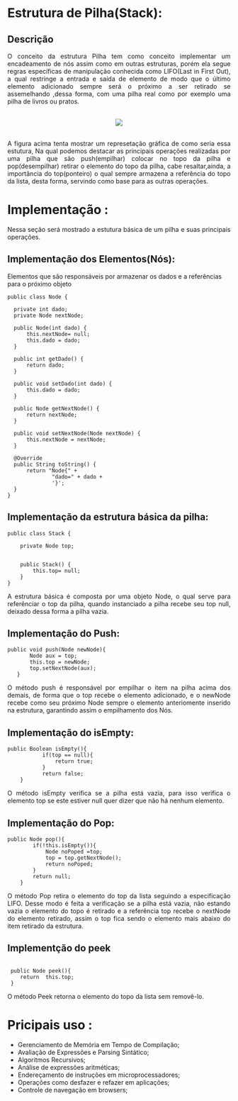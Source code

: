 # Estrutura de Pilha(Stack):

## Descrição

  <p align= "justify">
  O conceito da estrutura Pilha tem como conceito implementar um encadeamento de nós assim como em outras estruturas, porém ela segue regras específicas de manipulação conhecida como LIFO(Last in First Out), a qual restringe a entrada e saída de elemento de modo que  o  último elemento adicionado sempre será o próximo a ser retirado se assemelhando ,dessa forma, com uma pilha real como por exemplo uma pilha de livros ou pratos.
  <br/>
  <br/>
</p>

<p align="center">
  <img src="https://user-images.githubusercontent.com/33884828/147575949-b4962236-e6b7-4e12-8cf8-36b22effa95e.png">
  <br/>
  <br/>
</p>

<p align="justify">
    A figura acima tenta mostrar um represetação gráfica de como seria essa estutura, Na qual podemos destacar as principais operações realizadas por uma pilha que são push(empilhar) colocar no topo da pilha e pop(desempilhar) retirar o elemento do topo da pilha, cabe resaltar,ainda, a importância do top(ponteiro) o qual sempre armazena a referência do topo da lista, desta forma, servindo como base para as outras operações.

# Implementação :
  <p align="justify" > Nessa seção será mostrado a estutura básica de um pilha e suas principais operações. </p>
  
  ## Implementação dos Elementos(Nós): 
  <p algin="justify"> Elementos que são responsáveis por armazenar os dados e a referências para o próximo objeto </p>
  
  ```
  public class Node {

    private int dado;
    private Node nextNode;

    public Node(int dado) {
        this.nextNode= null;
        this.dado = dado;
    }

    public int getDado() {
        return dado;
    }

    public void setDado(int dado) {
        this.dado = dado;
    }

    public Node getNextNode() {
        return nextNode;
    }

    public void setNextNode(Node nextNode) {
        this.nextNode = nextNode;
    }

    @Override
    public String toString() {
        return "Node{" +
                "dado=" + dado +
                '}';
    }
}
  
  ```

## Implementação da estrutura básica da pilha: 
```
public class Stack {

    private Node top;


    public Stack() {
        this.top= null;
    }
}

```

<p align ="justify"> 
  A estrutura básica é composta  por uma objeto Node, o qual serve para referênciar o top da pilha, quando instanciado a pilha recebe seu top null, deixado dessa forma a pilha vazia.
</p>

## Implementação do Push:
 ```
 public void push(Node newNode){
        Node aux = top;
        this.top = newNode;
        top.setNextNode(aux);
    }
 
 ```
 <p align ="justify"> 
  O método push é responsável por empilhar o item na pilha acima dos demais, de forma que o top recebe o elemento adicionado, e o newNode recebe como seu próximo Node sempre o elemento anteriomente inserido na estrutura, garantindo assim o empilhamento dos Nós.
</p>

## Implementação do isEmpty: 
```
public Boolean isEmpty(){
           if(top == null){
               return true;
           }
           return false;
    }

```
<p align ="justify"> 
  O método isEmpty verifica se a pilha está vazia, para isso verifica o elemento top se este estiver null quer dizer que não há nenhum elemento.
</p>

## Implementação do Pop:
```
public Node pop(){
        if(!this.isEmpty()){
            Node noPoped =top;
            top = top.getNextNode();
            return noPoped;
        }
        return null;
    }

```
<p align ="justify"> 
 O método Pop retira o elemento do top da lista seguindo a especificação LIFO. Desse modo é feita a verificação se a pilha está vazia, não estando vazia o elemento do topo é retirado e a referência top recebe o nextNode do elemento retirado, assim o top fica sendo o elemento mais abaixo do item retirado da estrutura.  
</p>

## Implementção do peek 
```

 public Node peek(){
    return  this.top;
 }

```

<p align ="justify"> 
 O método Peek retorna o elemento do topo da lista sem removê-lo.  
</p>


# Pricipais uso :

* Gerenciamento de Memória em Tempo de Compilação;
* Avaliação de Expressões e Parsing Sintático;
* Algoritmos Recursivos;
* Análise de expressões aritméticas;
* Endereçamento de instruções em microprocessadores;
* Operações como desfazer e refazer em aplicações;
* Controle de navegação em browsers;
